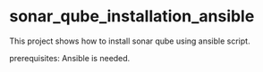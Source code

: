 # sonar_qube_installation_ansible
This project shows how to install sonar qube using ansible script.

prerequisites:
Ansible is needed.
